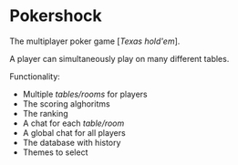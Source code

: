 # Pokershock

The multiplayer poker game [*Texas hold'em*]. 

A player can simultaneously play on many different tables.

Functionality:

- Multiple *tables/rooms* for players
- The scoring alghoritms
- The ranking
- A chat for each *table/room*
- A global chat for all players
- The database with history
- Themes to select

